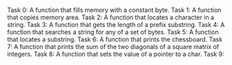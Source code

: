Task 0: A function that fills memory with a constant byte.
Task 1: A function that copies memory area.
Task 2: A function that locates a character in a string.
Task 3: A function that gets the length of a prefix substring.
Task 4: A function that searches a string for any of a set of bytes.
Task 5: A function that locates a substring.
Task 6: A function that prints the chessboard.
Task 7: A function that prints the sum of the two diagonals of a square matrix of integers.
Task 8: A function that sets the value of a pointer to a char.
Task 9: 
